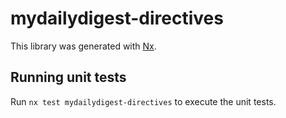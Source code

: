 # mydailydigest-directives

This library was generated with [Nx](https://nx.dev).

## Running unit tests

Run `nx test mydailydigest-directives` to execute the unit tests.
